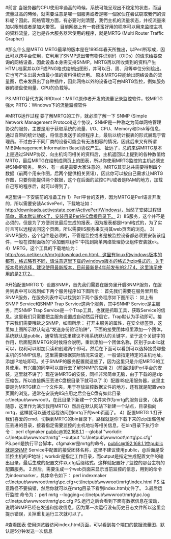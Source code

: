 #前言
当服务器的CPU使用率過高的時候，系统可能呈现出不稳定的状态，而当流量过高的時候，就需要注意是哪一個服务或者是哪一個家伙在尝试窃取我們的资料呢？因此，网络管理方面，有必要时刻清楚，我們主机的流量状态，并视流量來加以限制或者是加大带宽。
目前网络上有一套还蛮好用的程序可以用来监控主机的资料流量，这也是各大服务器常使用的程序，就是MRTG (Multi Router Traffic Grapher)

#那么什么是MRTG
MRTG最早的版本是在1995年春天所推出，以Perl所写成，因此可以跨平台使用，它利用了SNMP送出带有物件识别码（OIDs）的请求给要查询的网络设备，因此设备本身需支持SNMP。MRTG再以所收集到的资料产生HTML档案并以GIF或PNG格式绘制出图形，并可以日、周、月等单位分别绘出。它也可产生出最大值最小值的资料供统计用。
原本MRTG只能绘出网络设备的流量图，后来发展出了各种插件，因此网络以外的设备也可由MRTG监控，例如服务器的硬盘使用量、CPU的负载等。

PS.MRTG替代方案
RRDtool：MRTG原作者开发的流量记录监控软件，较MRTG强大
PRTG：Windows下的流量监控软件

#MRTG运作过程
要了解MRTG的工作，就必须了解一下 SNMP (Simple Network Management Protocol)这个协议，SNMP是一种称之为简单网络管理协议的服务，主要是用于获取系统的流量、I/O、CPU、Memory和Disk等信息，通过自带的统计功能，将信息发送于监控程序上，最后以统计报表的形式展现于管理员。不过由于不同厂商的设备可能会有无法相容的情况，因此后来又有所谓MIB(Management Information Base)协议产生。
扯远了，总的来讲MRTG基本上是通过SNMP协议，向主机询问相关的资料后，主机返回以上提到的各种数值给MRTG，最后MRTG在绘制成网页上的图表，所以你使用MRTG监控的主机必须支持SNMP服务。
另外，有一点是需要大家注意的，MRTG其实总共需要得到四个数据（前两个用来作图，后两个提供相关资讯），因此你可以按自己需求让MRTG作图，只要你能提供两个数据，这个在后面的监控CPU或者是RAM的地方，加载自己写的程序后，就可以得到了。

#这里讲一下安装前的准备工作
1）Perl平台的支持，因为MRTG是Perl语言开发的，所以需要安装ActivePerl，下载地址如：http://downloads.activestate.com/ActivePerl/Windows/，当然了安装过程很简单，基本默认就ok了，安装目录Perl在C盘根目录下。
2）IIS服务，这个并不是必须的，但是为了方便浏览最后生成的报表，因为报表都是Html格式的，为了实时且可以远程访问这个页面，所以需要IIS服务来支持其web页面的浏览。
3）SNMP服务，这个组件是必须的，不管是监控或者是被监控设备都必须要安装该组件，一般在控制面板的“添加删除组件”中找到简单网络管理协议组件安装就ok。
4）MRTG，这个工具的下载地址为：http://oss.oetiker.ch/mrtg/download.en.html，这里有linux和windows版本的都有，格式略有不同，请注意这里下载的windows版本的格式为zip格式的。关于版本号的选择，建议使用最新版本，目前最新是4年前发布的2.17.4，这里演示使用的是2.17.2。

#开始配置MRTG
1）设置SNMP，首先我们需要在服务里开启SNMP服务，在服务列表中可以找到如下两个服务程序如下图所示：
首先我们需要在服务里开启SNMP服务，在服务列表中可以找到如下两个服务程序如下图所示：
如上有SNMP Service和SNMP Trap Service这两个服务，其中SNMP Service是主服务，而SNMP Trap Service是一个Trap工具，也就是抓取工具，获取Service的信息。这里我们只需要把主服务设置成自动然后开启它，Trap默认为手动即可。接下来我们需要哦欸之SNMP，如图所示：
打开主服务的属性，在安全标签页，这里如上图所示默认勾选“发送身份验证陷阱”，下面的接受团体框里添加一个团体，系统默认是public，通常情况这里建议不用系统默认的关键字，至于这个关键字的作用，后面配置MRTG的时候将会说明，重新添加一个团体名称，区别于public就可以，权利可以附加只读和创建两个即可。然后在下面可以看到可以选择接受哪些主机的SNMP信息，这里需要根据实际情况来设定，一般请指定特定的主机地址，添加IP地址即可。关于SNMP的服务配置就这些了，因为这里只是介绍MRTG的工具使用，有兴趣的同学可以自行去了解SNMP的应用
2）（前面提到Perl平台的安装，这里就不讲了）现在讲MRTG的安装，同样非常简单无脑，由于下载的是zip压缩包，所以直接解压丢进C盘根目录下就可以了
3）配置IIS应用服务器，这里主要是为MRTG建立一个文件夹，用于存放监控数据文件的地方，还有就是配置web页面的浏览。通常在安装完IIS应用之后会在C盘有如此目录c:\Inetpub\wwwroot\，在此目录下新建一个文件夹作为mrtg的服务目录，（名称随意，这里作为演示我用MRTG）然后在默认网站下新建一个站点，目录指向mrtg，这样就可以通过远程访问到mrtg下的web页面了。
4）配置MRTG
1.打开我们喜爱的cmd，切换到MRTG的bin目录下，路径就是你下载下来的zip压缩包解压丢进的目录，接着指定需要监控的主机地址等相关信息，在bin目录下执行命令：
perl cfgmaker public@192.168.1.1 --global "workdir: c:\Inetpub\wwwroot\mrtg" --output "c:\Inetpub\wwwroot\mrtg\pc.cfg"
PS.perl是执行平台脚本，cfgmaker是mrtg的命令，public@192.168.1.1中public就是SNMP Service中配置的接受团体名称，这里不建议使用public，@后面是受监控主机的IP地址；workdir是指定工作目录，而output是指定生成配置文件的输出目录，最后生成的配置文件以.cfg后缀格式。这样就配置好了监控的那台主机的配置服务。
2.然后，需要生成一个web页面来显示当前监控的信息，用到的命令为indexmarker，具体命令如下：
perl indexmaker c:\Inetpub\wwwroot\mrtg\pc.cfg>c:\Inetpub\wwwroot\mrtg\index.html
PS.注意路径不要搞错，然后你就可以在mrtg目录下看到index.html文件了。 
3.最后运行监控
命令为：
perl mrtg --logging=c:\Inetpub\wwwroot\mrtg\pc.log c:\Inetpub\wwwroot\mrtg\pc.cfg
PS.运行之后会看到下面有数据信息在滚动，说明SNMP已经在发送和接收信息，因为第一次运行没有历史日志文件所以这里会提示错误，关掉重复运行三次就可以了。

#查看图表
使用浏览器访问index.html页面，可以看到每个端口的数据流量图，默认是5分钟发送一次信息
